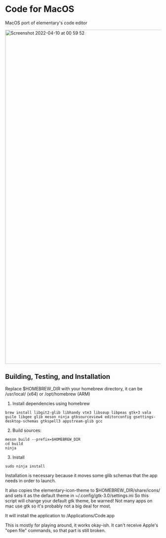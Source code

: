 # Code for MacOS

MacOS port of elementary's code editor

<img width="1082" alt="Screenshot 2022-04-10 at 00 59 52" src="https://user-images.githubusercontent.com/44585538/162594355-31bf90bf-65bc-4b30-8778-e771fbbc10b4.png">


## Building, Testing, and Installation

Replace $HOMEBREW_DIR with your homebrew directory, it can be /usr/local/ (x64) or /opt/homebrew (ARM)

1. Install dependencies using homebrew

```
brew install libgit2-glib libhandy vte3 libsoup libpeas gtk+3 vala guile libgee glib meson ninja gtksourceview4 editorconfig gsettings-desktop-schemas gtkspell3 appstream-glib gcc
```

2. Build sources:
```
meson build --prefix=$HOMEBREW_DIR
cd build
ninja
```

3. Install
```
sudo ninja install
```

Installation is necessary because it moves some glib schemas that the app needs in order to launch.

It also copies the elementary-icon-theme to $HOMEBREW_DIR/share/icons/ and sets it as the default theme in ~/.config/gtk-3.0/settings.ini
So this script will change your default gtk theme, be warned! Not many apps on mac use gtk so it's probably not a big deal for most.

It will install the application to /Applications/Code.app

This is mostly for playing around, it works okay-ish. It can't receive Apple's "open file" commands, so that part is still broken.

